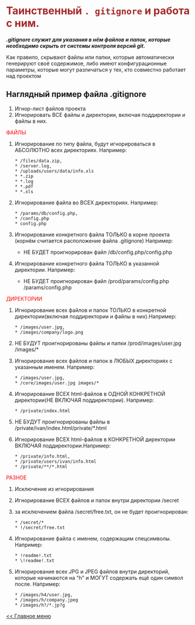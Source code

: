 # <span style="color:brown">Таинственный  ``. gitignore`` и работа с ним.</span>

***.gitignore служит для указания в нём файлов и папок, которые необходимо скрыть от системы контроля версий git.***

Как правило, скрывают файлы или папки, которые автоматически генерируют своё содержимое, либо имеют конфигурационные параметры, которые могут различаться у тех, кто совместно работает над проектом

## Наглядный пример файла .gitignore

1. Игнор-лист файлов проекта
2. Игнорировать ВСЕ файлы и директории, включая поддиректории и файлы в них.

<span style="color:red">ФАЙЛЫ</span>

1. Игнорирование по типу файла, будут игнорироваться в АБСОЛЮТНО всех директориях. Например:

    ````
    * /files/data.zip,
    * /server.log,
    * /uploads/users/data/info.xls
    * *.zip
    * *.log
    * *.pdf
    * *.xls
    ````

2. Игнорирование файла во ВСЕХ директориях. Например:

   ```
   * /params/db/config.php,
   * /config.php
   * config.php
   ```

3. Игнорирование конкретного файла ТОЛЬКО в корне проекта (корнём считается расположение файла .gitignore) Например:
   * НЕ БУДЕТ проигнорирован файл /db/config.php/config.php
4. Игнорирование конкретного файла ТОЛЬКО в указанной директории. Например:
   * НЕ БУДЕТ проигнорирован файл /prod/params/config.php
/params/config.php

<span style="color:red">ДИРЕКТОРИИ</span>

1. Игнорирование всех файлов и папок ТОЛЬКО в конкретной директории(включая поддиректории и файлы в них).Например:

    ````
    * /images/user.jpg,
    * /images/company/logo.png
    ````

2. НЕ БУДУТ проигнорированы файлы и папки /prod/images/user.jpg
/images/*
3. Игнорирование всех файлов и папок в ЛЮБЫХ директориях с указанным именем. Например:

   ````
   * /images/user.jpg,
   * /core/images/user.jpg images/*
   ````

4. Игнорирование ВСЕХ html-файлов в ОДНОЙ КОНКРЕТНОЙ директории(НЕ ВКЛЮЧАЯ поддиректории). Например:
   ````
   * /private/index.html
   ````

5. НЕ БУДУТ проигнорированы файлы в /private/ivan/index.html/private/*.html

6. Игнорирование ВСЕХ html-файлов в КОНКРЕТНОЙ директории ВКЛЮЧАЯ поддиректории.Например:

   ````
   * /private/info.html,
   * /private/users/ivan/info.html
   * /private/**/*.html
   ````

<span style="color:red">РАЗНОЕ</span>

1. Исключение из игнорирования

2. Игнорирование ВСЕХ файлов и папок внутри директории /secret

3. за исключением файла /secret/free.txt, он не будет проигнорирован:

   ````
   * /secret/*
   * !/secret/free.txt
   ````

4. Игнорирование файла с именем, содержащим спецсимволы. Например:

   ````
   * !readme!.txt
   * \!readme!.txt
   ````

5. Игнорирование всех JPG и JPEG файлов внутри директорий, которые начинаются на "h" и МОГУТ содержать ещё один символ после. Например:

   ````
   * /images/h4/user.jpg,
   * /images/h/company.jpeg
   * /images/h?/*.jp?g
   ````
[<< Главное меню](./readme.md)